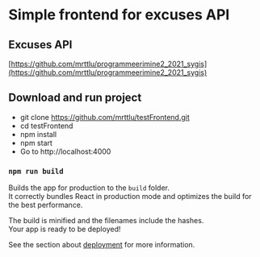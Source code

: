 # Simple frontend for excuses API

## Excuses API
[https://github.com/mrttlu/programmeerimine2_2021_sygis](https://github.com/mrttlu/programmeerimine2_2021_sygis)

## Download and run project
* git clone https://github.com/mrttlu/testFrontend.git
* cd testFrontend
* npm install
* npm start
* Go to http://localhost:4000


### `npm run build`

Builds the app for production to the `build` folder.\
It correctly bundles React in production mode and optimizes the build for the best performance.

The build is minified and the filenames include the hashes.\
Your app is ready to be deployed!

See the section about [deployment](https://facebook.github.io/create-react-app/docs/deployment) for more information.
